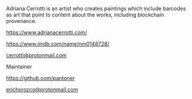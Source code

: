 Adriana Cerrotti is an artist who creates paintings which include barcodes as art that point to content about the works, including blockchain provenance. 

https://www.adrianacerrotti.com/

https://www.imdb.com/name/nm0148728/

cerrotti@protonmail.com  

Maintainer 

https://github.com/pantoner 

erichorozco@protonmail.com
